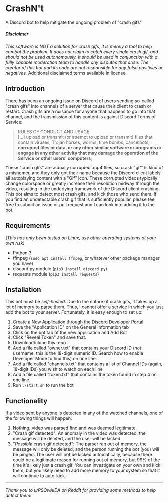 # CrashN't
A Discord bot to help mitigate the ongoing problem of "crash gifs"

##### *Disclaimer*
*This software is NOT a solution for crash gifs, it is merely a tool to help combat the problem. It does not claim to catch every single crash gif, and should not be used autonomously. It should be used in conjunction with a fully capable moderation team to handle any disputes that arise. The creator of this bot and its code are not responsible for any false positives or negatives.* Additional disclaimed terms available in license.

## Introduction
There has been an ongoing issue on Discord of users sending so-called "crash gifs" into channels of a server that cause their client to crash or restart. Crash gifs are a nuisance for anyone that happens to go into that channel, and the transmission of this content is against Discord Terms of Service:

> RULES OF CONDUCT AND USAGE  
> [...] upload or transmit (or attempt to upload or transmit) files that contain viruses, Trojan horses, worms, time bombs, cancelbots, **corrupted files or data, or any other similar software or programs or engage in any other activity that may damage the operation of the Service or other users' computers**;

These "crash gifs" are actually corrupted .mp4 files, so crash "gif" is kind of a misnomer, and they only got their name because the Discord client labels all autoplaying content with a "Gif" icon. These corrupted videos typically change colorspace or greatly increase their resolution midway through the video, resulting in the underlying framework of the Discord client crashing. This bot aims to detect most crash gifs, and kick those who send them. If you find an undetectable crash gif that is sufficiently popular, please feel free to submit an issue or pull request and I can look into adding it to the bot.

## Requirements
*(This has only been tested on Linux, use other operating systems at your own risk)*
- Python 3
- ffmpeg (`sudo apt install ffmpeg`, or whatever other package manager you have)
- discord.py module (`pip3 install discord.py`)
- requests module (`pip3 install requests`)

## Installation
This bot must be *self-hosted*. Due to the nature of crash gifs, it takes up a lot of memory to parse them. Thus, I cannot offer a service in which you just add the bot to your server. Fortunately, it is easy enough to set up:

1) Create a New Application through the [Discord Developer Portal](https://discord.com/developers/applications)
2) Save the "Application ID" on the General Information tab
3) Click on the bot tab of the new application and Add Bot
4) Click "Reveal Token" and save that.
5) Download/clone this repo
6) Add a file called "owner.txt" that contains your Discord ID (*not* username, this is the 18-digit numeric ID. Search how to enable Developer Mode to find this) on one line.
7) Add a file called "channels.txt" that contains a list of Channel IDs (again, 18-digit IDs) you wish to watch on each line
8) Add a file called "token.txt" that contains the token found in step 4 on one line
9) Run `./start.sh` to run the bot

## Functionality
If a video sent by anyone is detected in any of the watched channels, one of the following things will happen:
1) Nothing; video was parsed find and was deemed legitimate.
2) "Crash gif detected": An anomaly in the video was detected, the message will be deleted, and the user will be kicked
3) "*Possible* crash gif detected": The parser ran out of memory, the message will only be deleted, and the person running the bot (you) will be pinged. The user will not be kicked automatically, because there could be a legitimate reason for running out of memory, but 99% of the time it's likely just a crash gif. You can investigate on your own and kick them, but you likely need to add more memory to your system so that it will continue to auto-kick.

_____
*Thank you to u/PSOwAIDA on Reddit for providing some methods to help detect them!*
